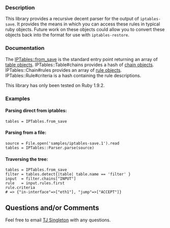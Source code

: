 ### Description

This library provides a recursive decent parser for the output of `iptables-save`. It provides the means in which you can access these rules in typical ruby objects. Future work on these objects could allow you to convert these objects back into the format for use with `iptables-restore`.

### Documentation

The [IPTables::from_save](https://github.com/tjsingleton/s7-e1/blob/master/lib/iptables.rb#L12) is the standard entry point returning an array of [table objects](https://github.com/tjsingleton/s7-e1/blob/master/lib/iptables/table.rb). IPTables::Table#chains provides a hash of [chain objects](https://github.com/tjsingleton/s7-e1/blob/master/lib/iptables/chain.rb). IPTables::Chain#rules provides an array of [rule objects](https://github.com/tjsingleton/s7-e1/blob/master/lib/iptables/rule.rb). IPTables::Rule#criteria is a hash containing the rule descriptions.

This library has only been tested on Ruby 1.9.2.

### Examples

#### Parsing direct from iptables:

    tables = IPTables.from_save

#### Parsing from a file:

    source = File.open('samples/iptables-save.1').read
    tables = IPTables::Parser.parse(source)

#### Traversing the tree:

    tables = IPTables.from_save
    filter = tables.detect{|table| table.name == 'filter' }
    input  = filter.chains["INPUT"]
    rule   = input.rules.first
    rule.criteria
    # => {"in-interface"=>["eth1"], "jump"=>["ACCEPT"]}

## Questions and/or Comments

Feel free to email [TJ Singleton](tjsingleton@vantagestreet.com) with any questions.
